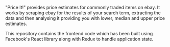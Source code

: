 "Price It!" provides price estimates for commonly traded items on ebay. It works by scraping ebay for the results of your search term, extracting the data and then analysing it providing you with lower, median and upper price estimates.

This repository contains the frontend code which has been built using Facebook's React library along with Redux to handle application state.  
